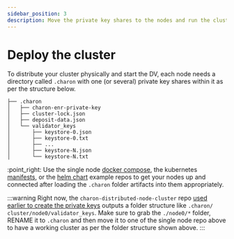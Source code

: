 ```yaml
---
sidebar_position: 3
description: Move the private key shares to the nodes and run the cluster
---
```


# Deploy the cluster

To distribute your cluster physically and start the DV, each node needs a directory called `.charon` with one (or several) private key shares within it as per the structure below.

```
├── .charon
│   ├── charon-enr-private-key
│   ├── cluster-lock.json
│   ├── deposit-data.json
│   └── validator_keys
│       ├── keystore-0.json
│       ├── keystore-0.txt
│       ├── ...
│       ├── keystore-N.json
│       └── keystore-N.txt
```

:point\_right: Use the single node [docker compose](https://github.com/ObolNetwork/charon-distributed-validator-node), the kubernetes [manifests](https://github.com/ObolNetwork/charon-k8s-distributed-validator-node), or the [helm chart](https://github.com/ObolNetwork/helm-charts) example repos to get your nodes up and connected after loading the `.charon` folder artifacts into them appropriately.

:::warning Right now, the `charon-distributed-node-cluster` repo [used earlier to create the private keys](https://github.com/ObolNetwork/obol-docs/blob/main/versioned_docs/version-v0.17.0/int/quickstart/alone/create-keys/README.md) outputs a folder structure like `.charon/ cluster/node0/validator_keys`. Make sure to grab the `./node0/*` folder, RENAME it to `.charon` and then move it to one of the single node repo above to have a working cluster as per the folder structure shown above. :::
